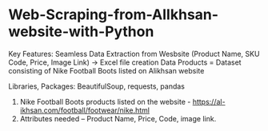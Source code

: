 # Web-Scraping-from-AlIkhsan-website-with-Python

Key Features: Seamless Data Extraction from Wesbsite (Product Name, SKU Code, Price, Image Link) -> Excel file creation
Data Products = Dataset consisting of Nike Football Boots listed on Alikhsan website

Libraries, Packages: BeautifulSoup, requests, pandas

1.	Nike Football Boots products listed on the website - https://al-ikhsan.com/football/footwear/nike.html
2.	Attributes needed – Product Name, Price, Code, image link.



 
 
